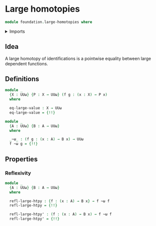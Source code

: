 # Large homotopies

```agda
module foundation.large-homotopies where
```

<details><summary>Imports</summary>

```agda
open import foundation.large-identity-types
open import foundation.universe-levels
```

</details>

## Idea

A large homotopy of identifications is a pointwise equality between large
dependent functions.

## Definitions

```agda
module _
  {X : UUω} {P : X → UUω} (f g : (x : X) → P x)
  where

  eq-large-value : X → UUω
  eq-large-value = {!!}
```

```agda
module _
  {A : UUω} {B : A → UUω}
  where

  _~ω_ : (f g : (x : A) → B x) → UUω
  f ~ω g = {!!}
```

## Properties

### Reflexivity

```agda
module _
  {A : UUω} {B : A → UUω}
  where

  refl-large-htpy : {f : (x : A) → B x} → f ~ω f
  refl-large-htpy = {!!}

  refl-large-htpy' : (f : (x : A) → B x) → f ~ω f
  refl-large-htpy' = {!!}
```
